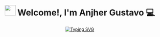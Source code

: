 <h1 align="center"> <img src="https://media.giphy.com/media/hvRJCLFzcasrR4ia7z/giphy.gif" width="35"> Welcome!, I'm Anjher Gustavo 💻 </h1> 
<p align="center">
 <a href="https://git.io/typing-svg"><img src="https://readme-typing-svg.demolab.com?font=Fira+Code&duration=3000&pause=1500&color=1877DF&random=true&width=435&lines=Electronic+Engineer;Specializing+in+Machine+Learning;Full-stack+developer+in+progress..." alt="Typing SVG" /></a>

<!--
**anjhergustavo/anjhergustavo** is a ✨ _special_ ✨ repository because its `README.md` (this file) appears on your GitHub profile.

Here are some ideas to get you started:

- 🔭 I’m currently working on ...
- 🌱 I’m currently learning ...
- 👯 I’m looking to collaborate on ...
- 🤔 I’m looking for help with ...
- 💬 Ask me about ...
- 📫 How to reach me: ...
- 😄 Pronouns: ...
- ⚡ Fun fact: ...
-->
